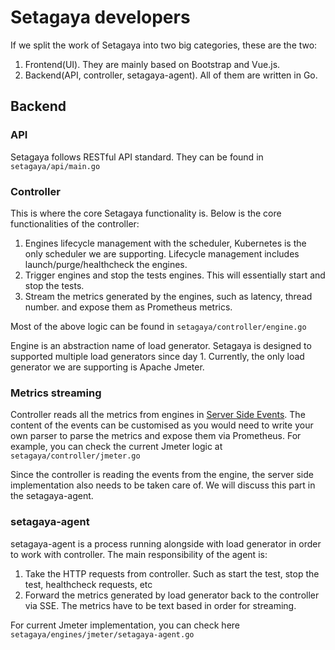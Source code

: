 # Setagaya developers

If we split the work of Setagaya into two big categories, these are the two:

1. Frontend(UI). They are mainly based on Bootstrap and Vue.js.
2. Backend(API, controller, setagaya-agent). All of them are written in Go.

## Backend

### API

Setagaya follows RESTful API standard. They can be found in `setagaya/api/main.go`

### Controller

This is where the core Setagaya functionality is. Below is the core functionalities of the controller:

1. Engines lifecycle management with the scheduler, Kubernetes is the only scheduler we are supporting. Lifecycle management includes launch/purge/healthcheck the engines.
2. Trigger engines and stop the tests engines. This will essentially start and stop the tests.
3. Stream the metrics generated by the engines, such as latency, thread number. and expose them as Prometheus metrics.

Most of the above logic can be found in `setagaya/controller/engine.go`

Engine is an abstraction name of load generator. Setagaya is designed to supported multiple load generators since day 1. Currently, the only load generator we are supporting is Apache Jmeter.

### Metrics streaming

Controller reads all the metrics from engines in [Server Side Events](https://developer.mozilla.org/en-US/docs/Web/API/Server-sent_events/Using_server-sent_events). The content of the events can be customised as you would need to write your own parser to parse the metrics and expose them via Prometheus. For example, you can check the current Jmeter logic at `setagaya/controller/jmeter.go`

Since the controller is reading the events from the engine, the server side implementation also needs to be taken care of. We will discuss this part in the setagaya-agent.

### setagaya-agent

setagaya-agent is a process running alongside with load generator in order to work with controller. The main responsibility of the agent is:

1. Take the HTTP requests from controller. Such as start the test, stop the test, healthcheck requests, etc
2. Forward the metrics generated by load generator back to the controller via SSE. The metrics have to be text based in order for streaming.

For current Jmeter implementation, you can check here `setagaya/engines/jmeter/setagaya-agent.go`
